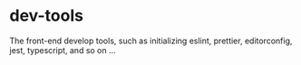 # dev-tools
The front-end develop tools, such as initializing eslint, prettier, editorconfig, jest, typescript, and so on ...
